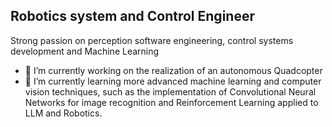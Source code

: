 ## Robotics system and Control Engineer

Strong passion on perception software engineering, control systems development and Machine Learning 

- 🔭 I’m currently working on the realization of an autonomous Quadcopter
- 🌱 I’m currently learning more advanced machine learning and computer vision techniques, such as the implementation of Convolutional Neural Networks for image recognition and Reinforcement Learning applied to LLM and Robotics.

